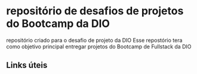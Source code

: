 # repositório de desafios de projetos do Bootcamp da DIO
repositório criado para o desafio de projeto da DIO
Esse repostório tera como objetivo principal entregar projetos do Bootcamp de Fullstack da DIO

## Links úteis
